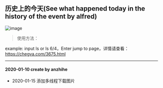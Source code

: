 ## 历史上的今天(See what happened today in the history of the event by alfred)
![image](https://github.com/anzhihe/Efficient-office/blob/master/today-in-history/history.gif)
> 使用方法：

example:  input ls or ls 6/4，Enter jump to page，详情请查看：https://chegva.com/3675.html

---
#### 2020-01-10 create by anzhihe
- 2020-01-15 添加多线程下载图片
